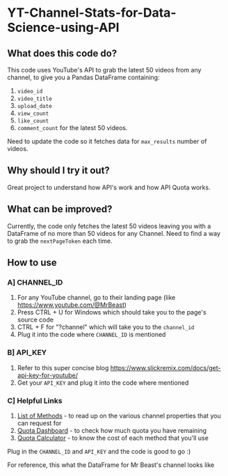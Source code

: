 # YT-Channel-Stats-for-Data-Science-using-API

## What does this code do?
This code uses YouTube's API to grab the latest 50 videos from any channel, to give you a Pandas DataFrame containing:
1. `video_id`
2. `video_title`
3. `upload_date`
4. `view_count`
5. `like_count`
6. `comment_count`
for the latest 50 videos.

Need to update the code so it fetches data for `max_results` number of videos.
## Why should I try it out?
Great project to understand how API's work and how API Quota works.

## What can be improved?
Currently, the code only fetches the latest 50 videos leaving you with a DataFrame of no more than 50 videos for any Channel. Need to find a way to grab the `nextPageToken` each time.

## How to use
### A] CHANNEL_ID
1. For any YouTube channel, go to their landing page (like https://www.youtube.com/@MrBeast)
2. Press CTRL + U for Windows which should take you to the page's source code
3. CTRL + F for "?channel" which will take you to the `channel_id`
4. Plug it into the code where `CHANNEL_ID` is mentioned

### B] API_KEY
1. Refer to this super concise blog https://www.slickremix.com/docs/get-api-key-for-youtube/
2. Get your `API_KEY` and plug it into the code where mentioned

### C] Helpful Links
1. [List of Methods](https://developers.google.com/youtube/v3/docs) - to read up on the various channel properties that you can request for
2. [Quota Dashboard](https://console.cloud.google.com/iam-admin/quotas) - to check how much quota you have remaining
3. [Quota Calculator](https://developers.google.com/youtube/v3/determine_quota_cost) - to know the cost of each method that you'll use

Plug in the `CHANNEL_ID` and `API_KEY` and the code is good to go :)

For reference, this what the DataFrame for Mr Beast's channel looks like
